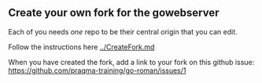 ## Create your own fork for the gowebserver

Each of you needs _one_ repo to be their central origin that you can edit.

Follow the instructions here [../CreateFork.md](../CreateFork.md)

When you have created the fork, add a link to your fork on this github issue:
https://github.com/praqma-training/go-roman/issues/1

